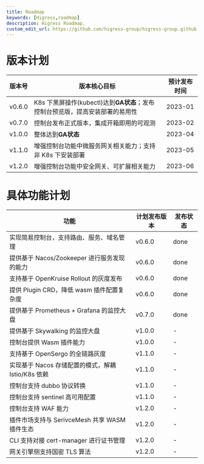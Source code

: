 ```yaml
---
title: Roadmap
keywords: [Higress,roadmap]
description: Higress Roadmap.
custom_edit_url: https://github.com/higress-group/higress-group.github.io/blob/main/i18n/zh-cn/docusaurus-plugin-content-docs/current/overview/roadmap.md
---
```


# 版本计划

| 版本号  | 版本核心目标 | 预计发布时间 |
| ------- | -----------  | -----------  |
| v0.6.0  | K8s 下黑屏操作(kubectl)达到**GA状态**；发布控制台预览版，提高安装部署的易用性   | 2023-01   |
| v0.7.0  | 控制台发布正式版本，集成开箱即用的可观测   | 2023-02   |
| v1.0.0  | 整体达到**GA状态**   | 2023-04   |
| v1.1.0  | 增强控制台功能中微服务网关相关能力；支持非 K8s 下安装部署   | 2023-05   |
| v1.2.0  | 增强控制台功能中安全网关、可扩展相关能力   | 2023-06   |


# 具体功能计划 

| 功能                    | 计划发布版本 | 发布状态 |
| ----------------------  | -----------  | -------  |
| 实现简易控制台，支持路由、服务、域名管理 | v0.6.0 | done |
| 提供基于 Nacos/Zookeeper 进行服务发现的能力 | v0.6.0 | done |
| 支持基于 OpenKruise Rollout 的灰度发布  | v0.6.0 | done |
| 提供 Plugin CRD，降低 wasm 插件配置复杂度  | v0.6.0 | done |
| 提供基于 Prometheus + Grafana 的监控大盘  | v0.7.0 | done |
| 提供基于 Skywalking 的监控大盘  | v1.0.0 | - |
| 控制台提供 Wasm 插件能力 | v1.0.0 | - |
| 支持基于 OpenSergo 的全链路灰度  | v1.1.0 | - |
| 实现基于 Nacos 存储配置的模式，解耦 Istio/K8s 依赖  | v1.1.0 | - |
| 控制台支持 dubbo 协议转换  | v1.1.0 | - |
| 控制台支持 sentinel 高可用配置  | v1.1.0 | - |
| 控制台支持 WAF 能力  | v1.2.0 | - |
| 插件市场支持与 SerivceMesh 共享 WASM 插件生态   | v1.2.0 | - |
| CLI 支持对接 cert-manager 进行证书管理   | v1.2.0 | - |
| 网关引擎侧支持国密 TLS 算法   | v1.2.0 | - |
 

